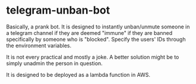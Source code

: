 # telegram-unban-bot
Basically, a prank bot. It is designed to instantly unban/unmute someone in a telegram channel if they are deemed "immune" if they are banned specifically by someone who is
"blocked". Specify the users' IDs through the environment variables.

It is not every practical and mostly a joke. A better solution might be to simply unadmin the person in question.

It is designed to be deployed as a lambda function in AWS.
